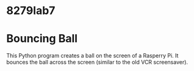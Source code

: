 # 8279lab7

# Bouncing Ball

This Python program creates a ball on the screen of a Rasperry Pi. It bounces the ball across the screen (similar to the old VCR screensaver).
